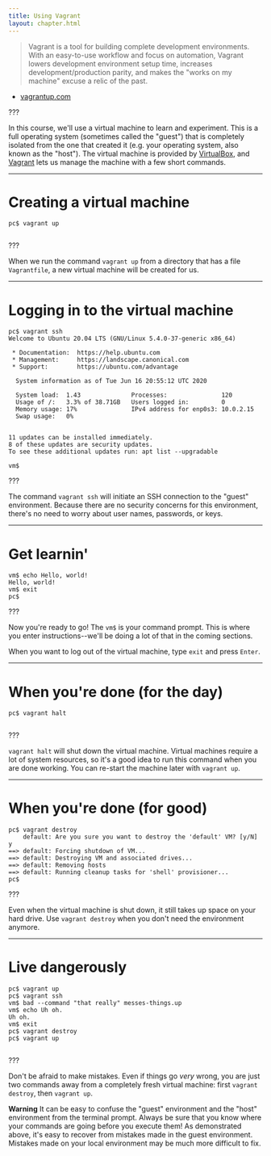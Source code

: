 ```yaml
---
title: Using Vagrant
layout: chapter.html
---
```


> Vagrant is a tool for building complete development environments. With an
> easy-to-use workflow and focus on automation, Vagrant lowers development
> environment setup time, increases development/production parity, and makes
> the "works on my machine" excuse a relic of the past.

- [vagrantup.com](https://www.vagrantup.com/)

???

In this course, we'll use a virtual machine to learn and experiment. This is a
full operating system (sometimes called the "guest") that is completely
isolated from the one that created it (e.g. your operating system, also known
as the "host"). The virtual machine is provided by
[VirtualBox](https://www.virtualbox.org/), and
[Vagrant](https://www.vagrantup.com/) lets us manage the machine with a few
short commands.

---

# Creating a virtual machine

```terminal
pc$ vagrant up
 
```

???

When we run the command `vagrant up` from a directory that has a file
`Vagrantfile`, a new virtual machine will be created for us.

---

# Logging in to the virtual machine

```terminal
pc$ vagrant ssh
Welcome to Ubuntu 20.04 LTS (GNU/Linux 5.4.0-37-generic x86_64)

 * Documentation:  https://help.ubuntu.com
 * Management:     https://landscape.canonical.com
 * Support:        https://ubuntu.com/advantage

  System information as of Tue Jun 16 20:55:12 UTC 2020

  System load:  1.43              Processes:               120
  Usage of /:   3.3% of 38.71GB   Users logged in:         0
  Memory usage: 17%               IPv4 address for enp0s3: 10.0.2.15
  Swap usage:   0%


11 updates can be installed immediately.
8 of these updates are security updates.
To see these additional updates run: apt list --upgradable

vm$ 
```

???

The command `vagrant ssh` will initiate an SSH connection to the "guest"
environment. Because there are no security concerns for this environment,
there's no need to worry about user names, passwords, or keys.

---

# Get learnin'

```terminal
vm$ echo Hello, world!
Hello, world!
vm$ exit
pc$ 
```

???

Now you're ready to go! The `vm$` is your command prompt. This is where you
enter instructions--we'll be doing a lot of that in the coming sections.

When you want to log out of the virtual machine, type `exit` and press `Enter`.

---

# When you're done (for the day)

```terminal
pc$ vagrant halt
 
```

???

`vagrant halt` will shut down the virtual machine. Virtual machines require a
lot of system resources, so it's a good idea to run this command when you are
done working. You can re-start the machine later with `vagrant up`.

---

# When you're done (for good)

```terminal
pc$ vagrant destroy
    default: Are you sure you want to destroy the 'default' VM? [y/N] y
==> default: Forcing shutdown of VM...
==> default: Destroying VM and associated drives...
==> default: Removing hosts
==> default: Running cleanup tasks for 'shell' provisioner...
pc$ 
```

???

Even when the virtual machine is shut down, it still takes up space on your
hard drive. Use `vagrant destroy` when you don't need the environment anymore.

---

# Live dangerously

```terminal
pc$ vagrant up
pc$ vagrant ssh
vm$ bad --command "that really" messes-things.up
vm$ echo Uh oh.
Uh oh.
vm$ exit
pc$ vagrant destroy
pc$ vagrant up
 
```

???

Don't be afraid to make mistakes. Even if things go *very* wrong, you are just
two commands away from a completely fresh virtual machine: first `vagrant
destroy`, then `vagrant up`.

**Warning** It can be easy to confuse the "guest" environment and the "host"
environment from the terminal prompt. Always be sure that you know where your
commands are going before you execute them! As demonstrated above, it's easy to
recover from mistakes made in the guest environment. Mistakes made on your
local environment may be much more difficult to fix.
